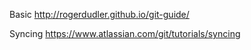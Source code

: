 Basic
http://rogerdudler.github.io/git-guide/

Syncing
https://www.atlassian.com/git/tutorials/syncing